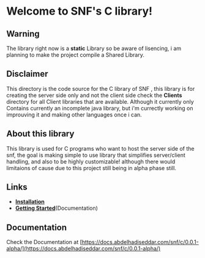 # Welcome to SNF's C library!

## Warning
The library right now is a **static** Library so be aware of lisencing, i am planning to make the project compile a Shared Library.
## Disclaimer
This directory is the code source for the C library of SNF , this library is for creating the server side only and not the client side check the **Clients** directory for all Client libraries that are available.
Although it currently only Contains currently an incomplete java library, but i'm currectly working on improuving it and making other languages once i can.

## About this library
This library is used for C programs who want to host the server side of the snf, the goal is making simple to use library that simplifies server/client handling, and also to be highly customizable! although there would limitaions of cause due to this project still being in alpha phase still. 


## Links
* [**Installation**](INSTALL.md)
* [**Getting Started**](https://docs.abdelhadiseddar.com/snf/c/latest/d9/d5c/md_GET__START.html)(Documentation)

## Documentation
Check the Documentation at [https://docs.abdelhadiseddar.com/snf/c/0.0.1-alpha/](https://docs.abdelhadiseddar.com/snf/c/0.0.1-alpha/)
